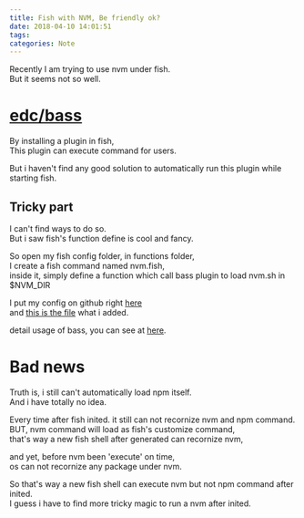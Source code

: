 ```yaml
---
title: Fish with NVM, Be friendly ok?
date: 2018-04-10 14:01:51
tags:
categories: Note
---
```

  
Recently I am trying to use nvm under fish.  
But it seems not so well.  
<!-- More -->  
# [edc/bass](https://github.com/edc/bass)  
By installing a plugin in fish,  
This plugin can execute command for users.  
  
But i haven't find any good solution to automatically run this plugin while starting fish.  
  
## Tricky part  
I can't find ways to do so.  
But i saw fish's function define is cool and fancy.  
  
So open my fish config folder, in functions folder,  
I create a fish command named nvm.fish,  
inside it, simply define a function which call bass plugin to load nvm.sh in $NVM_DIR  
  
I put my config on github right [here](https://github.com/jackey8616/config)  
and [this is the file](https://github.com/jackey8616/config/blob/master/.config/fish/functions/nvm.fish) what i added.  
  
detail usage of bass, you can see at [here](https://github.com/edc/bass/blob/master/README.md#nvm).  
  
# Bad news  
Truth is, i still can't automatically load npm itself.  
And i have totally no idea.  
  
Every time after fish inited. it still can not recornize nvm and npm command.  
BUT, nvm command will load as fish's customize command,  
that's way a new fish shell after generated can recornize nvm,  
  
and yet, before nvm been 'execute' on time,  
os can not recornize any package under nvm.  
  
So that's way a new fish shell can execute nvm but not npm command after inited.  
I guess i have to find more tricky magic to run a nvm after inited.  

